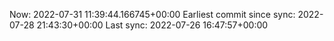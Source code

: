 Now: 2022-07-31 11:39:44.166745+00:00 Earliest commit since sync: 2022-07-28 21:43:30+00:00 Last sync: 2022-07-26 16:47:57+00:00
